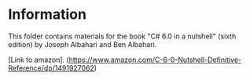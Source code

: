 Information
===========

This folder contains materials for the book "C# 6.0 in a nutshell" (sixth edition)
by Joseph Albahari and Ben Albahari.

[Link to amazon]. (https://www.amazon.com/C-6-0-Nutshell-Definitive-Reference/dp/1491927062)